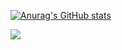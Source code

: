 [![Anurag's GitHub stats](https://github-readme-stats.vercel.app/api?username=Lukiticas&count_private=true)
](https://github.com/anuraghazra/github-readme-stats)

<a href="https://github.com/Lukiticas">
  <img align="center" src="https://github-readme-stats.anuraghazra1.vercel.app/api/top-langs/?username=Lukiticas&layout=compact&theme=radical" />
</a>
